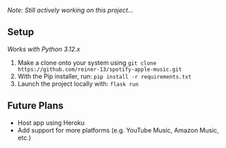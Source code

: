 *Note: Still actively working on this project...*
## Setup
*Works with Python 3.12.x*
1. Make a clone onto your system using ```git clone https://github.com/reiner-13/spotify-apple-music.git```
2. With the Pip installer, run: ```pip install -r requirements.txt```
3. Launch the project locally with: ```flask run```

## Future Plans
- Host app using Heroku
- Add support for more platforms (e.g. YouTube Music, Amazon Music, etc.)
